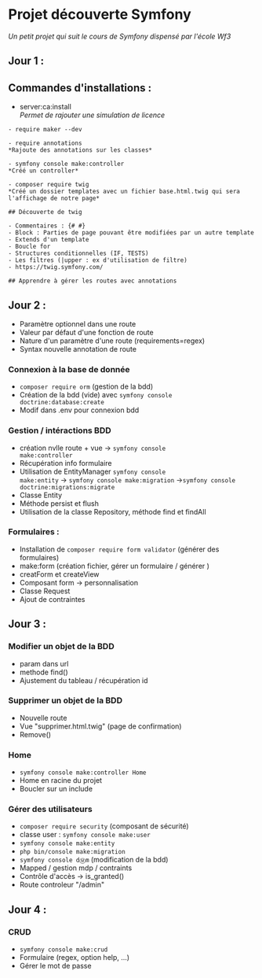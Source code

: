   # Projet découverte Symfony
  *Un petit projet qui suit le cours de Symfony dispensé par l'école Wf3*

  ## Jour 1 :

  ## Commandes d'installations : 
  
   - server:ca:install<br>
    *Permet de rajouter une simulation de licence*

    - require maker --dev

    - require annotations
    *Rajoute des annotations sur les classes*

    - symfony console make:controller
    *Créé un controller*

    - composer require twig 
    *Créé un dossier templates avec un fichier base.html.twig qui sera l'affichage de notre page*

    ## Découverte de twig

    - Commentaires : {# #}
    - Block : Parties de page pouvant être modifiées par un autre template
    - Extends d'un template
    - Boucle for
    - Structures conditionnelles (IF, TESTS)
    - Les filtres (|upper : ex d'utilisation de filtre)
    - https://twig.symfony.com/ 

    ## Apprendre à gérer les routes avec annotations

## Jour 2 :

- Paramètre optionnel dans une route
- Valeur par défaut d'une fonction de route
- Nature d'un paramètre d'une route (requirements=regex)
- Syntax nouvelle annotation de route

### Connexion à la base de donnée

- <code>composer require orm</code> (gestion de la bdd)
- Création de la bdd (vide) avec <code>symfony console doctrine:database:create</code>
- Modif dans .env pour connexion bdd

### Gestion / intéractions BDD
- création nvlle route + vue -> <code>symfony console make:controller</code>
- Récupération info formulaire
- Utilisation de EntityManager <code>symfony console make:entity</code>
  -> <code>symfony console make:migration</code>
    -><code>symfony console doctrine:migrations:migrate</code>
- Classe Entity 
- Méthode persist et flush
- Utilisation de la classe Repository, méthode find et findAll

### Formulaires :

- Installation de <code>composer require form validator</code> (générer des formulaires)
- make:form (création fichier, gérer un formulaire / générer )
- creatForm et createView 
- Composant form -> personnalisation
- Classe Request 
- Ajout de contraintes

## Jour 3 :

### Modifier un objet de la BDD
- param dans url
- methode find() 
- Ajustement du tableau / récupération id

### Supprimer un objet de la BDD
- Nouvelle route
- Vue "supprimer.html.twig" (page de confirmation)
- Remove()

### Home

- <code>symfony console make:controller Home</code>
- Home en racine du projet
- Boucler sur un include

### Gérer des utilisateurs

- <code>composer require security</code> (composant de sécurité)
- classe user  : <code>symfony console make:user</code>
- <code>symfony console make:entity</code>
- <code>php bin/console make:migration</code>
- <code>symfony console d:m:m</code> (modification de la bdd)
- Mapped / gestion mdp / contraints
- Contrôle d'accès -> is_granted()
- Route controleur "/admin" 

## Jour 4 : 

### CRUD

- <code>symfony console make:crud</code>
- Formulaire (regex, option help, ...)
- Gérer le mot de passe